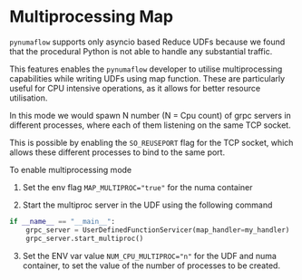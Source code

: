 # Multiprocessing Map

`pynumaflow` supports only asyncio based Reduce UDFs because we found that the procedural Python is not able to handle 
any substantial traffic.

This features enables the `pynumaflow` developer to utilise multiprocessing capabilities while 
writing UDFs using map function. These are particularly useful for CPU intensive operations,
as it allows for better resource utilisation.

In this mode we would spawn N number (N = Cpu count) of grpc servers in different processes, where each of them
listening on the same TCP socket. 

This is possible by enabling the `SO_REUSEPORT` flag for the TCP socket, which allows these different
processes to bind to the same port. 

To enable multiprocessing mode 

1) Set the env flag `MAP_MULTIPROC="true"` for the numa container

2) Start the multiproc server in the UDF using the following command 
```python
if __name__ == "__main__":
    grpc_server = UserDefinedFunctionServicer(map_handler=my_handler)
    grpc_server.start_multiproc()
```
3) Set the ENV var value `NUM_CPU_MULTIPROC="n"` for the UDF and numa container,
to set the value of the number of processes to be created. 